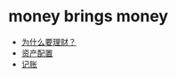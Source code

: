 # money brings money

- [为什么要理财？](https://github.com/luobosiji/blog/blob/master/money/01-%E4%B8%BA%E4%BB%80%E4%B9%88%E8%A6%81%E7%90%86%E8%B4%A2.md)
- [资产配置](https://github.com/luobosiji/blog/blob/master/money/02.%E8%B5%84%E4%BA%A7%E9%85%8D%E7%BD%AE.md)
- [记账](https://github.com/luobosiji/blog/blob/master/money/03-%E8%AE%B0%E8%B4%A6.md)